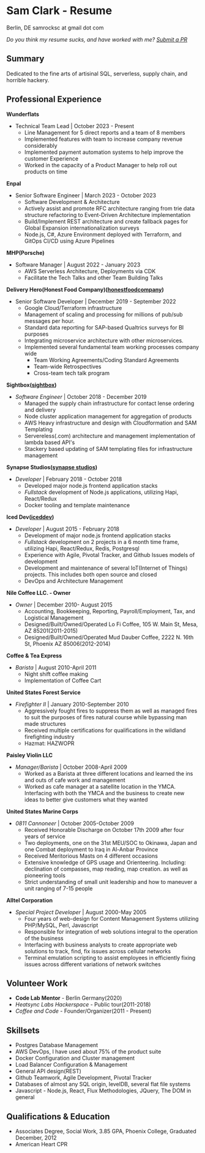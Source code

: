 # Sam Clark - Resume

Berlin, DE
samrocksc at gmail dot com

_Do you think my resume sucks, and have worked with me? [Submit a PR](https://github.com/samrocksc/radjokes/blob/main/resume.md)_

## Summary

Dedicated to the fine arts of artisinal SQL, serverless, supply chain, and horrible hackery.

## Professional Experience

**Wunderflats**

- Technical Team Lead | October 2023 - Present
  - Line Management for 5 direct reports and a team of 8 members
  - Implemented features with team to increase company revenue considerably
  - Implemented payment automation systems to help improve the customer Experience
  - Worked in the capacity of a Product Manager to help roll out products on time

**Enpal**

- Senior Software Engineer | March 2023 - October 2023
  - Software Development & Architecture
  - Actively assist and promote RFC architecture ranging from trie data structure refactoring to Event-Driven Architecture implementation
  - Build/Implement REST architecture and create fallback pages for Global Expansion internationalization surveys
  - Node.js, C#, Azure Environment deployed with Terraform, and GitOps CI/CD using Azure Pipelines

**MHP(Porsche)**

- Software Manager | August 2022 - January 2023
  - AWS Serverless Architecture, Deployments via CDK
  - Facilitate the Tech Talks and other Team Building Talks

**Delivery Hero(Honest Food Company)([honestfoodcompany](https://honestfoodcompany.de))**

- Senior Software Developer | December 2019 - September 2022
  - Google Cloud/Terraform infrastructure
  - Management of scaling and processing for millions of pub/sub messages per hour.
  - Standard data reporting for SAP-based Qualtrics surveys for BI purposes
  - Integrating microservice architecture with other microservices.
  - Implemented several fundamental team working processes company wide
    - Team Working Agreements/Coding Standard Agreements
    - Team-wide Retrospectives
    - Cross-team tech talk program

**Sightbox([sightbox](https://sightbox.com))**

- _Software Engineer_ | October 2018 - December 2019
  - Managed the supply chain infrastructure for contact lense ordering and delivery
  - Node cluster application management for aggregation of products
  - AWS Heavy infrastructure and design with Cloudformation and SAM Templating
  - Servereless(.com) architecture and management implementation of lambda based API's
  - Stackery based updating of SAM templating files for infrastructure management

**Synapse Studios([synapse studios](https://synapsestudios.com))**

- _Developer_ | February 2018 - October 2018
  - Developed major node.js frontend application stacks
  - _Fullstack_ development of Node.js applications, utilizing Hapi, React/Redux
  - Docker tooling and template maintenance

**Iced Dev([iceddev](http://iceddev.com))**

- _Developer_ | August 2015 - February 2018
  - Development of major node.js frontend application stacks
  - _Fullstack_ development on 2 projects in a 6 month time frame, utilizing Hapi, React/Redux, Redis, Postgresql
  - Experience with Agile, Pivotal Tracker, and Github Issues models of development
  - Development and maintenance of several IoT(Internet of Things) projects. This includes both open source and closed
  - DevOps and Architecture Management

**Nile Coffee LLC. - Owner**

- _Owner_ | December 2010- August 2015
  - Accounting, Bookkeeping, Reporting, Payroll/Employment, Tax, and Logistical Management
  - Designed/Built/Owned/Operated Lo Fi Coffee, 105 W. Main St, Mesa, AZ 85201(2011-2015)
  - Designed/Built/Owned/Operated Mud Dauber Coffee, 2222 N. 16th St, Phoenix AZ 85006(2012-2014)

**Coffee & Tea Express**

- _Barista_ | August 2010-April 2011
  - Night shift coffee making
  - Implementation of Coffee Cart

**United States Forest Service**

- _Firefighter II_ | January 2010-September 2010
  - Aggressively fought fires to suppress them as well as managed fires to suit the purposes of fires natural course while bypassing man made structures
  - Received multiple certifications for qualifications in the wildland firefighting industry
  - Hazmat: HAZWOPR

**Paisley Violin LLC**

- _Manager/Barista_ | October 2008-April 2009
  - Worked as a Barista at three different locations and learned the ins and outs of cafe work and management
  - Worked as cafe manager at a satellite location in the YMCA. Interfacing with both the YMCA and the business to create new ideas to better give customers what they wanted

**United States Marine Corps**

- _0811 Cannoneer_ | October 2005-October 2009
  - Received Honorable Discharge on October 17th 2009 after four years of service
  - Two deployments, one on the 31st MEU/SOC to Okinawa, Japan and one Combat deployment to Iraq in Al-Anbar Province
  - Received Meritorious Masts on 4 different occasions
  - Extensive knowledge of GPS usage and Orienteering. Including: declination of compasses, map reading, map creation. as well as pioneering tools
  - Strict understanding of small unit leadership and how to maneuver a unit ranging of 7-15 people

**Alltel Corporation**

- _Special Project Developer_ | August 2000-May 2005
  - Four years of web-design for Content Management Systems utilizing PHP/MySQL, Perl, Javascript
  - Responsible for integration of web solutions integral to the operation of the business
  - Interfacing with business analysts to create appropriate web solutions to track, find, fix issues across cellular networks
  - Terminal emulation scripting to assist employees in efficiently fixing issues across different variations of network switches

## Volunteer Work

- **Code Lab Mentor** - Berlin Germany(2020)
- _Heatsync Labs Hackerspace_ - Public tour(2011-2018)
- _Coffee and Code_ - Founder/Organizer(2011 - Present)

## Skillsets

- Postgres Database Management
- AWS DevOps, I have used about 75% of the product suite
- Docker Configuration and Cluster management
- Load Balancer Configuration & Management
- General API design(REST)
- Github Teamwork, Agile Development, Pivotal Tracker
- Databases of almost any SQL origin, levelDB, several flat file systems
- Javascript - Node.js, React, Flux Methodologies, JQuery, The DOM in general

## Qualifications & Education

- Associates Degree, Social Work, 3.85 GPA, Phoenix College, Graduated December, 2012
- American Heart CPR
